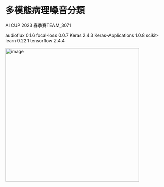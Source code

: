# 多模態病理嗓音分類
AI CUP 2023 春季賽TEAM_3071






audioflux 0.1.6
focal-loss 0.0.7
Keras 2.4.3
Keras-Applications 1.0.8
scikit-learn 0.22.1
tensorflow 2.4.4


<img width="424" alt="image" src="https://github.com/14sail/Pathological-Voice-Classification/assets/112383122/f30c4827-a69b-40df-b1fc-af686de3e516">
